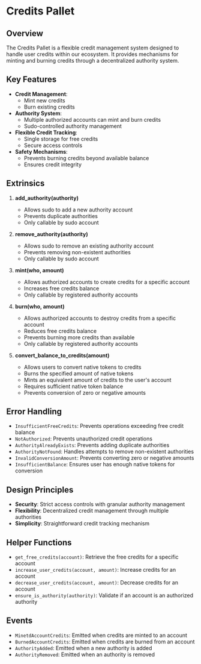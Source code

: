# Credits Pallet

## Overview

The Credits Pallet is a flexible credit management system designed to handle user credits within our ecosystem. It provides mechanisms for minting and burning credits through a decentralized authority system.

## Key Features

- **Credit Management**: 
  - Mint new credits
  - Burn existing credits
- **Authority System**: 
  - Multiple authorized accounts can mint and burn credits
  - Sudo-controlled authority management
- **Flexible Credit Tracking**: 
  - Single storage for free credits
  - Secure access controls
- **Safety Mechanisms**:
  - Prevents burning credits beyond available balance
  - Ensures credit integrity

## Extrinsics

1. **add_authority(authority)**
   - Allows sudo to add a new authority account
   - Prevents duplicate authorities
   - Only callable by sudo account

2. **remove_authority(authority)**
   - Allows sudo to remove an existing authority account
   - Prevents removing non-existent authorities
   - Only callable by sudo account

3. **mint(who, amount)**
   - Allows authorized accounts to create credits for a specific account
   - Increases free credits balance
   - Only callable by registered authority accounts

4. **burn(who, amount)**
   - Allows authorized accounts to destroy credits from a specific account
   - Reduces free credits balance
   - Prevents burning more credits than available
   - Only callable by registered authority accounts

5. **convert_balance_to_credits(amount)**
   - Allows users to convert native tokens to credits
   - Burns the specified amount of native tokens
   - Mints an equivalent amount of credits to the user's account
   - Requires sufficient native token balance
   - Prevents conversion of zero or negative amounts

## Error Handling

- `InsufficientFreeCredits`: Prevents operations exceeding free credit balance
- `NotAuthorized`: Prevents unauthorized credit operations
- `AuthorityAlreadyExists`: Prevents adding duplicate authorities
- `AuthorityNotFound`: Handles attempts to remove non-existent authorities
- `InvalidConversionAmount`: Prevents converting zero or negative amounts
- `InsufficientBalance`: Ensures user has enough native tokens for conversion

## Design Principles

- **Security**: Strict access controls with granular authority management
- **Flexibility**: Decentralized credit management through multiple authorities
- **Simplicity**: Straightforward credit tracking mechanism

## Helper Functions

- `get_free_credits(account)`: Retrieve the free credits for a specific account
- `increase_user_credits(account, amount)`: Increase credits for an account
- `decrease_user_credits(account, amount)`: Decrease credits for an account
- `ensure_is_authority(authority)`: Validate if an account is an authorized authority

## Events

- `MinetdAccountCredits`: Emitted when credits are minted to an account
- `BurnedAccountCredits`: Emitted when credits are burned from an account
- `AuthorityAdded`: Emitted when a new authority is added
- `AuthorityRemoved`: Emitted when an authority is removed